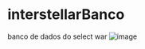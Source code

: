 # interstellarBanco
banco de dados do select war
![image](https://github.com/TechIdeas-ORG/interstellarBanco/assets/67590378/5af6a7b9-5680-4832-8061-2526b522549c)
